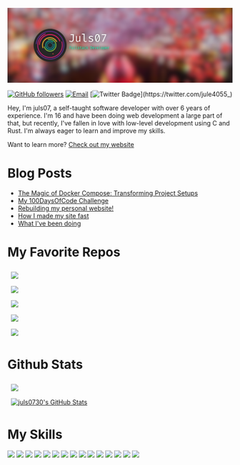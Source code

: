 [![juls07's GitHub Banner](./assets/GithhubHeader-v2.png)](https://juls07.dev)

[![GitHub followers](https://img.shields.io/github/followers/juls0730?label=Follow&style=social)](https://github.com/juls07/?tab=follow)
[![Email](https://img.shields.io/badge/juls07@juls07.dev-c14438?style=social&logo=Gmail&logoColor=red&link=mailto:juls07@juls07.dev)](mailto:juls07@juls07.dev)
[![Twitter Badge](https://img.shields.io/twitter/follow/julie4055_)](https://twitter.com/jule4055_)

Hey, I'm juls07, a self-taught software developer with over 6 years of experience. I'm 16 and have been doing web development a large part of that, but recently, I've fallen in love with low-level development using C and Rust. I'm always eager to learn and improve my skills.

Want to learn more? [Check out my website](https://juls07.dev)

# Blog Posts
<!-- BLOG-POST-LIST:START -->
- [The Magic of Docker Compose: Transforming Project Setups](https://juls07.dev/blog/magic-of-docker-compose)
- [My 100DaysOfCode Challenge](https://juls07.dev/blog/100daysofcode-challenge)
- [Rebuilding my personal website!](https://juls07.dev/blog/portfolio-site-rebuild)
- [How I made my site fast](https://juls07.dev/blog/how-i-made-my-site-fast)
- [What I&#39;ve been doing](https://juls07.dev/blog/what-ive-been-doing)
<!-- BLOG-POST-LIST:END --> 

<!-- Repos -->
# My Favorite Repos

<a href="https://github.com/juls0730/juls07.dev">
  <img align="center" style="margin:0.5rem" src="https://github-readme-stats.vercel.app/api/pin/?username=juls0730&repo=juls07.dev&title_color=fff&text_color=fafafa&icon_color=4AB197&bg_color=191819&hide_border=true" />
</a>

<br />

<a href="https://github.com/juls0730/discord-clone">
  <img align="center" style="margin:0.5rem" src="https://github-readme-stats.vercel.app/api/pin/?username=juls0730&repo=discord-clone&title_color=fff&text_color=fafafa&icon_color=4AB197&bg_color=191819&hide_border=true" />
</a>

<br />

<a href="https://github.com/juls0730/filething">
  <img align="center" style="margin:0.5rem" src="https://github-readme-stats.vercel.app/api/pin/?username=juls0730&repo=filething&title_color=fff&text_color=fafafa&icon_color=4AB197&bg_color=191819&hide_border=true" />
</a>

<br />

<a href="https://github.com/juls0730/passport">
  <img align="center" style="margin:0.5rem" src="https://github-readme-stats.vercel.app/api/pin/?username=juls0730&repo=passport&title_color=fff&text_color=fafafa&icon_color=4AB197&bg_color=191819&hide_border=true" />
</a>

<br />

<a href="https://github.com/juls0730/CappuccinOS">
  <img align="center" style="margin:0.5rem" src="https://github-readme-stats.vercel.app/api/pin/?username=juls0730&repo=CappuccinOS&title_color=fff&text_color=fafafa&icon_color=4AB197&bg_color=191819&hide_border=true" />
</a>



<!-- Stats -->

# Github Stats
<a href="https://github.com/juls0730">
  <img align="center" style="margin:0.5rem" src="https://github-readme-stats.vercel.app/api/top-langs/?username=juls0730&hide=html,css&title_color=fff&text_color=fafafa&icon_color=4AB197&bg_color=191819&exclude_repo=100DaysOfCode&hide_border=true" />
</a>

<br/>

<a href="https://github.com/juls0730">
  <img align="center" style="margin:0.5rem" src="https://github-readme-stats.vercel.app/api?username=juls0730&show_icons=true&line_height=27&count_private=true&title_color=fff&text_color=fafafa&icon_color=4AB197&bg_color=191819&ring_color=be123c&hide_border=true" alt="juls0730's GitHub Stats" />
</a>

# My Skills
![](https://img.shields.io/badge/Rust-informational?style=flat&logo=Rust&color=27272A)
![](https://img.shields.io/badge/C-informational?style=flat&logo=C&color=27272A)
![](https://img.shields.io/badge/Crystal-informational?style=flat&logo=Crystal&color=27272A)
![](https://img.shields.io/badge/Vue-informational?style=flat&logo=vue.js&color=27272A)
![](https://img.shields.io/badge/Ruby_On_Rails-informational?style=flat&logo=rubyonrails&logoColor=CC0000&color=27272A)
![](https://img.shields.io/badge/React-informational?style=flat&logo=react&color=27272A)
![](https://img.shields.io/badge/JavaScript-informational?style=flat&logo=javascript&color=27272A)
![](https://img.shields.io/badge/TypeScript-informational?style=flat&logo=typescript&color=27272A)
![](https://img.shields.io/badge/Postgresql-informational?style=flat&logo=postgresql&color=27272A)
![](https://img.shields.io/badge/Tailwind-informational?style=flat&logo=Tailwind-CSS&logoColor=06B6D4&color=27272A)
![](https://img.shields.io/badge/Figma-informational?style=flat&logo=figma&color=27272A)
![](https://img.shields.io/badge/PHP-informational?style=flat&logo=php&color=27272A)
![](https://img.shields.io/badge/CSS-informational?style=flat&logo=css3&logoColor=1572B6&color=27272A)
![](https://img.shields.io/badge/Sass-informational?style=flat&logo=Sass&logoColor=CC6699&color=27272A)
![](https://img.shields.io/badge/GIMP-informational?style=flat&logo=Gimp&color=27272A)
